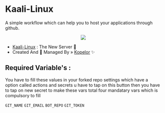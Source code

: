 # Kaali-Linux
A simple workflow which can help you to host your applications through github.

<p align="center"><a href="https://t.me/kopelor"><img src="https://te.legra.ph/file/4f657f875c92a8a13124b.jpg"></a></p>

- [Kaali-Linux](https://t.me/kopelor) : The New Server 📡
- Created And 💞 Managed By » [Kopelor](https://t.me/kopelor) ✨

## Required Variable's :
You have to fill these values in your forked repo settings which have a option called actions and secrets u have to tap on this button then you have to tap on new secret to make these vars total four mandatary vars which is compulsory to fill

<p align="left">

`GIT_NAME`
`GIT_EMAIL`
`BOT_REPO`
`GIT_TOKEN`
